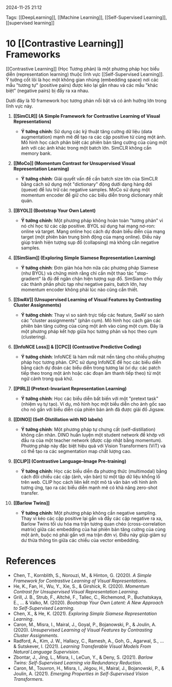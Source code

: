 2024-11-25 21:12

Tags: [[DeepLearning]], [[Machine Learning]], [[Self-Supervised Learning]], [[supervised learning]]

# 10 [[Contrastive Learning]] Frameworks

[[Contrastive Learning]] (Học Tương phản) là một phương pháp học biểu diễn (representation learning) thuộc lĩnh vực [[Self-Supervised Learning]]. Ý tưởng cốt lõi là học một không gian nhúng (embedding space) nơi các mẫu "tương tự" (positive pairs) được kéo lại gần nhau và các mẫu "khác biệt" (negative pairs) bị đẩy ra xa nhau.

Dưới đây là 10 framework học tương phản nổi bật và có ảnh hưởng lớn trong lĩnh vực này.

1.  **[[SimCLR]] (A Simple Framework for Contrastive Learning of Visual Representations)**
    *   **Ý tưởng chính**: Sử dụng các kỹ thuật tăng cường dữ liệu (data augmentation) mạnh mẽ để tạo ra các cặp positive từ cùng một ảnh. Mô hình học cách phân biệt các phiên bản tăng cường của cùng một ảnh với các ảnh khác trong một batch lớn. SimCLR không cần memory bank.

2.  **[[MoCo]] (Momentum Contrast for Unsupervised Visual Representation Learning)**
    *   **Ý tưởng chính**: Giải quyết vấn đề cần batch size lớn của SimCLR bằng cách sử dụng một "dictionary" động dưới dạng hàng đợi (queue) để lưu trữ các negative samples. MoCo sử dụng một momentum encoder để giữ cho các biểu diễn trong dictionary nhất quán.

3.  **[[BYOL]] (Bootstrap Your Own Latent)**
    *   **Ý tưởng chính**: Một phương pháp không hoàn toàn "tương phản" vì nó chỉ học từ các cặp positive. BYOL sử dụng hai mạng nơ-ron: online và target. Mạng online học cách dự đoán biểu diễn của mạng target (một phiên bản trung bình động của mạng online). Điều này giúp tránh hiện tượng sụp đổ (collapsing) mà không cần negative samples.

4.  **[[SimSiam]] (Exploring Simple Siamese Representation Learning)**
    *   **Ý tưởng chính**: Đơn giản hóa hơn nữa các phương pháp Siamese (như BYOL) và chứng minh rằng chỉ cần một thao tác "stop-gradient" là đủ để ngăn chặn hiện tượng sụp đổ. SimSiam cho thấy các thành phần phức tạp như negative pairs, batch lớn, hay momentum encoder không phải lúc nào cũng cần thiết.

5.  **[[SwAV]] (Unsupervised Learning of Visual Features by Contrasting Cluster Assignments)**
    *   **Ý tưởng chính**: Thay vì so sánh trực tiếp các feature, SwAV so sánh các "cluster assignments" (phân cụm). Mô hình học cách gán các phiên bản tăng cường của cùng một ảnh vào cùng một cụm. Đây là một phương pháp kết hợp giữa học tương phản và học theo cụm (clustering).

6.  **[[InfoNCE Loss]] & [[CPC]] (Contrastive Predictive Coding)**
    *   **Ý tưởng chính**: InfoNCE là hàm mất mát nền tảng cho nhiều phương pháp học tương phản. CPC sử dụng InfoNCE để học các biểu diễn bằng cách dự đoán các biểu diễn trong tương lai (ví dụ: các patch tiếp theo trong một ảnh hoặc các đoạn âm thanh tiếp theo) từ một ngữ cảnh trong quá khứ.

7.  **[[PIRL]] (Pretext-Invariant Representation Learning)**
    *   **Ý tưởng chính**: Học các biểu diễn bất biến với một "pretext task" (nhiệm vụ tự tạo). Ví dụ, mô hình học một biểu diễn cho ảnh gốc sao cho nó gần với biểu diễn của phiên bản ảnh đã được giải đố Jigsaw.

8.  **[[DINO]] (Self-**DI**stillation with **NO** labels)**
    *   **Ý tưởng chính**: Một phương pháp tự chưng cất (self-distillation) không cần nhãn. DINO huấn luyện một student network để khớp với đầu ra của một teacher network (được cập nhật bằng momentum). Phương pháp này đặc biệt hiệu quả với Vision Transformers (ViT) và có thể tạo ra các segmentation map chất lượng cao.

9.  **[[CLIP]] (Contrastive Language–Image Pre-training)**
    *   **Ý tưởng chính**: Học các biểu diễn đa phương thức (multimodal) bằng cách đối chiếu các cặp (ảnh, văn bản) từ một tập dữ liệu khổng lồ trên web. CLIP học cách liên kết một mô tả văn bản với hình ảnh tương ứng, tạo ra các biểu diễn mạnh mẽ có khả năng zero-shot transfer.

10. **[[Barlow Twins]]**
    *   **Ý tưởng chính**: Một phương pháp không cần negative sampling. Thay vì kéo các cặp positive lại gần và đẩy các cặp negative ra xa, Barlow Twins tối ưu hóa ma trận tương quan chéo (cross-correlation matrix) giữa các embedding của hai phiên bản tăng cường của cùng một ảnh, buộc nó phải gần với ma trận đơn vị. Điều này giúp giảm sự dư thừa thông tin giữa các chiều của vector embedding.

# References
- Chen, T., Kornblith, S., Norouzi, M., & Hinton, G. (2020). *A Simple Framework for Contrastive Learning of Visual Representations*.
- He, K., Fan, H., Wu, Y., Xie, S., & Girshick, R. (2020). *Momentum Contrast for Unsupervised Visual Representation Learning*.
- Grill, J. B., Strub, F., Altché, F., Tallec, C., Richemond, P., Buchatskaya, E., ... & Valko, M. (2020). *Bootstrap Your Own Latent: A New Approach to Self-Supervised Learning*.
- Chen, X., & He, K. (2021). *Exploring Simple Siamese Representation Learning*.
- Caron, M., Misra, I., Mairal, J., Goyal, P., Bojanowski, P., & Joulin, A. (2020). *Unsupervised Learning of Visual Features by Contrasting Cluster Assignments*.
- Radford, A., Kim, J. W., Hallacy, C., Ramesh, A., Goh, G., Agarwal, S., ... & Sutskever, I. (2021). *Learning Transferable Visual Models From Natural Language Supervision*.
- Zbontar, J., Jing, L., Misra, I., LeCun, Y., & Deny, S. (2021). *Barlow Twins: Self-Supervised Learning via Redundancy Reduction*.
- Caron, M., Touvron, H., Misra, I., Jégou, H., Mairal, J., Bojanowski, P., & Joulin, A. (2021). *Emerging Properties in Self-Supervised Vision Transformers*.
